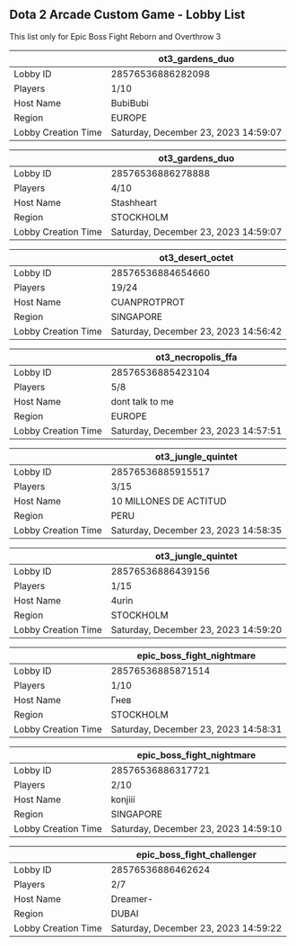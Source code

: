 ## Dota 2 Arcade Custom Game - Lobby List

This list only for Epic Boss Fight Reborn and Overthrow 3

|  | ot3_gardens_duo |
| ------ | ------ |
| Lobby ID | 28576536886282098 |
| Players | 1/10 |
| Host Name | BubiBubi |
| Region | EUROPE |
| Lobby Creation Time | Saturday, December 23, 2023 14:59:07 |


|  | ot3_gardens_duo |
| ------ | ------ |
| Lobby ID | 28576536886278888 |
| Players | 4/10 |
| Host Name | Stashheart |
| Region | STOCKHOLM |
| Lobby Creation Time | Saturday, December 23, 2023 14:59:07 |


|  | ot3_desert_octet |
| ------ | ------ |
| Lobby ID | 28576536884654660 |
| Players | 19/24 |
| Host Name | CUANPROTPROT |
| Region | SINGAPORE |
| Lobby Creation Time | Saturday, December 23, 2023 14:56:42 |


|  | ot3_necropolis_ffa |
| ------ | ------ |
| Lobby ID | 28576536885423104 |
| Players | 5/8 |
| Host Name | dont talk to me |
| Region | EUROPE |
| Lobby Creation Time | Saturday, December 23, 2023 14:57:51 |


|  | ot3_jungle_quintet |
| ------ | ------ |
| Lobby ID | 28576536885915517 |
| Players | 3/15 |
| Host Name | 10 MILLONES DE ACTITUD |
| Region | PERU |
| Lobby Creation Time | Saturday, December 23, 2023 14:58:35 |


|  | ot3_jungle_quintet |
| ------ | ------ |
| Lobby ID | 28576536886439156 |
| Players | 1/15 |
| Host Name | 4urin |
| Region | STOCKHOLM |
| Lobby Creation Time | Saturday, December 23, 2023 14:59:20 |


|  | epic_boss_fight_nightmare |
| ------ | ------ |
| Lobby ID | 28576536885871514 |
| Players | 1/10 |
| Host Name | Гнев |
| Region | STOCKHOLM |
| Lobby Creation Time | Saturday, December 23, 2023 14:58:31 |


|  | epic_boss_fight_nightmare |
| ------ | ------ |
| Lobby ID | 28576536886317721 |
| Players | 2/10 |
| Host Name | konjiii |
| Region | SINGAPORE |
| Lobby Creation Time | Saturday, December 23, 2023 14:59:10 |


|  | epic_boss_fight_challenger |
| ------ | ------ |
| Lobby ID | 28576536886462624 |
| Players | 2/7 |
| Host Name | Dreamer- |
| Region | DUBAI |
| Lobby Creation Time | Saturday, December 23, 2023 14:59:22 |


